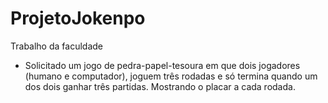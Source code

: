 # ProjetoJokenpo
Trabalho da faculdade
- Solicitado um jogo de pedra-papel-tesoura em que dois jogadores (humano e computador), joguem três rodadas
e só termina quando um dos dois ganhar três partidas. Mostrando o placar a cada rodada.

